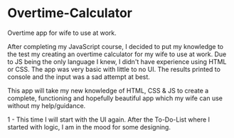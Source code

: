 # Overtime-Calculator

Overtime app for wife to use at work.

After completing my JavaScript course, I decided to put my knowledge to the test my creating an overtime calculator for my wife to use at work. Due to JS being the only language I knew, I didn't have experience using HTML or CSS. The app was very basic with little to no UI. The results printed to console and the input was a sad attempt at best.

This app will take my new knowledge of HTML, CSS & JS to create a complete, functioning and hopefully beautiful app which my wife can use without my help/guidance.

1 - This time I will start with the UI again. After the To-Do-List where I started with logic, I am in the mood for some designing.
